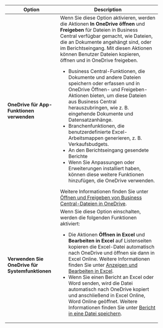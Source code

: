|Option|Description|
|------|----------|
|**OneDrive für App-Funktionen verwenden**|Wenn Sie diese Option aktivieren, werden die Aktionen **In OneDrive öffnen** und **Freigeben** für Dateien in Business Central verfügbar gemacht, wie Dateien, die an Dokumente angehängt sind, oder im Berichtseingang. Mit diesen Aktionen können Benutzer Dateien kopieren, öffnen und in OneDrive freigeben. <ul><li>Business Central-Funktionen, die Dokumente und andere Dateien speichern oder erfassen und in OneDrive Öffnen- und Freigeben-Aktionen bieten, um diese Dateien aus Business Central herauszubringen, wie z. B. eingehende Dokumente und Datensatzanhänge.</li><li>Branchenfunktionen, die benutzerdefinierte Excel-Arbeitsmappen generieren, z. B. Verkaufsbudgets.</li><li>An den Berichtseingang gesendete Berichte</li><li>Wenn Sie Anpassungen oder Erweiterungen installiert haben, können diese weitere Funktionen hinzufügen, die OneDrive verwenden.</li></ul>Weitere Informationen finden Sie unter [Öffnen und Freigeben von Business Central-Dateien in OneDrive](../across-share-onedrive.md).
|**Verwenden Sie OneDrive für Systemfunktionen**|Wenn Sie diese Option einschalten, werden die folgenden Funktionen aktiviert:<ul><li> Die Aktionen **Öffnen in Excel** und **Bearbeiten in Excel** auf Listenseiten kopieren die Excel-Datei automatisch nach OneDrive und öffnen sie dann in Excel Online. Weitere Informationen finden Sie unter [Anzeigen und Bearbeiten in Excel](../across-work-with-excel.md).</li><li> Wenn Sie einen Bericht an Excel oder Word senden, wird die Datei automatisch nach OneDrive kopiert und anschließend in Excel Online, Word Online geöffnet. Weitere Informationen finden Sie unter [Bericht in eine Datei speichern](../ui-work-report.md#saving-a-report-to-a-file).|
